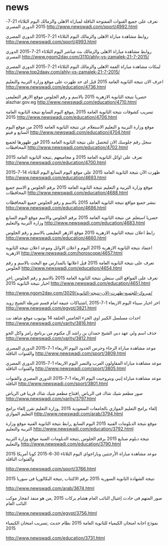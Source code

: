 # news

تعرف على جميع القنوات المفتوحة الناقلة لمباراة الاهلى والزمالك اليوم الثلاثاء 21-7-2015 الدوري المصري
http://www.newswadi.com/sport/4992.html

روابط مشاهدة مباراة الاهلى والزمالك اليوم الثلاثاء 21-7-2015 الدوري المصري
http://www.newswadi.com/sport/4993.html

روابط مشاهدة مباراة الاهلى والزمالك بث مباشر اليوم الثلاثاء 21-7-2015 الدوري المصري
http://www.ngom2day.com/3110/ahly-vs-zamalek-21-7-2015/

لينكات مشاهدة مباراة القمة الاهلى والزمالك اليوم الثلاثاء 21-7-2015 الدوري المصري
http://www.top2daay.com/ahly-vs-zamalek-21-7-2015/

اعرف الان نتيجة الثانوية العامة 2015 قبل اى حد ظهرت على موقع وزارة التربية والتعليم
http://www.newswadi.com/education/4736.html

حصريا نتيجة الثانوية الازهرية 2015 بالاسم و رقم الجلوس موقع الازهر التعليمى alazhar.gov.eg
http://www.newswadi.com/education/4710.html

تسريب كشوفات نتيجة الثانوية العامة 2015 ,موقع اليوم السابع نتيجة الثانوية العامة 2015
http://www.newswadi.com/education/4706.html

موقع وزارة التربية و التعليم الاستعلام عن نتيجة الثانوية العامة 2015 من موقع اليوم السابع و فيتو
http://www.newswadi.com/education/4704.html

سجل رقم جلوسك الان لتحصل على نتيجة الثانوية العامة 2015 فور ظهورها لجميع المحافظات
http://www.newswadi.com/education/4702.html

تعرف على اوائل الثانوية العامة 2015 و مجاميعهم ,نتيجة الثانوية العامة 2015
http://www.newswadi.com/education/4700.html

ظهرت الآن نتيجة الثانوية العامة 2015 على موقع اليوم السابع اليوم الثلاثاء 14-7-2015
http://www.newswadi.com/education/4693.html

موقع وزارة التربية و التعليم نتيجة الثانوية العامة 2015 برقم الجلوس و الاسم جميع المحافظات
http://www.newswadi.com/education/4688.html

ننشر جميع مواقع نتيجة الثانوية العامة 2015 بالاسم و رقم الجلوس جميع المحافظات
http://www.newswadi.com/education/4686.html

حصريا استعلم عن نتيجة الثانوية العامة 2015 برقم الجلوس والاسم موقع اليوم السابع وزارة التربية والتعليم
http://www.newswadi.com/education/4683.html

رابط اعلان نتيجة الثانوية الازهرية 2015 موقع الازهر التعليمى بالاسم و رقم الجلوس
http://www.newswadi.com/education/4660.html

اعتماد نتيجة الثانوية الازهرية 2015 اليوم و اعلان الاوائل وموعد اعلان نتيجة الثانوية الازهرية
http://www.newswadi.com/horoscope/4657.html

تعرف على نتيجة الثانوية العامة 2015 قبل اعلانها بالمدارس مع البحث بالاسم و رقم الجلوس
http://www.newswadi.com/education/4654.html

تعرف على المواقع التى ستعلن نتيجة الثانوية العامة 2015 بالاسم و رقم الجلوس ,اخر اخبار نتيجة الثانوية 2015
http://www.newswadi.com/education/4651.html

http://www.ngom2day.com/3029/مبروك-للجميع-ظهرت-الان-نتيجة-الثانوية/


اخر اخبار سيناء اليوم الاربعاء 1-7-2015 ,اشتباكات عنيفة امام قسم شرطة الشيخ زويد
http://www.newswadi.com/egypt/3821.html

احداث مسلسل الكبير اوي الجزء الخامس الحلقة 14 يوتيوب موقع شاهد نت
http://www.newswadi.com/varity/3816.html

حذف اسم ولي عهد دبي الشيخ حمدان بن راشد آل مكتوم من برنامج رامز واكل الجو
http://www.newswadi.com/varity/3812.html

موعد مشاهدة مباراة الرجاء وحرس الحدود اليوم الاربعاء 1-7-2015 الدوري المصري والقنوات الناقلة
http://www.newswadi.com/sport/3809.html

موعد مشاهدة مباراة المقاولون العرب والنصر اليوم الاربعاء 1-7-2015 الدوري المصري والقنوات الناقلة
http://www.newswadi.com/sport/3805.html

موعد مشاهدة مباراة إنبي وبتروجيت اليوم الاربعاء 1-7-2015 الدوري المصري والقنوات الناقلة
http://www.newswadi.com/sport/3801.html

صور مطعم شيك شاك فى الرياض ,افتتاح مطعم شيك شاك قريبا فى الرياض
http://www.newswadi.com/varity/3797.html

إلغاء برامج التعليم الموازي بالجامعات السعودية 2015 ,وزارة التعليم تقرر إلغاء برامج التعليم الموازي
http://www.newswadi.com/arab/3794.html

موقع نتيجة الدبلومات الفنية 2015 اليوم السابع ,رابط نتيجة الثانوية الفنية موقع وزارة التربية والتعليم
http://www.newswadi.com/education/3792.html

نتيجة دبلوم صنايع 2015 برقم الجلوس ,نتيجة الدبلومات الفنية موقع وزارة التربية والتعليم
http://www.newswadi.com/education/3790.html


موعد مشاهدة مباراة الأرجنتين وباراجواي اليوم الثلاثاء 30-6-2015 كوبا أمريكا 2015 والقنوات الناقلة

http://www.newswadi.com/sport/3766.html

نتيجة الشهادة الثانوية السورية 2015 برقم الاكتتاب ,نتيجة البكالوريا فى سوريا 2015

http://www.newswadi.com/arab/3674.html

صور المتهم فى حادث إغتيال النائب العام هشام بركات 2015 ,من هو منفذ انفجار موكب النائب العام

http://www.newswadi.com/egypt/3756.html

نموذج اجابة امتحان الكيمياء للثانوية العامة 2015 نظام حديث ,تسريب امتحان الكيمياء 2015

http://www.newswadi.com/education/3731.html


